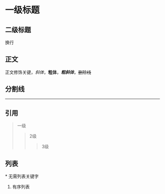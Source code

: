# 一级标题
## 二级标题

换行<br>

## 正文
  正文修饰关键，*斜体*，**粗体**，***粗斜体***，~~删除线~~<br>

## 分割线
 ---

## 引用
 > 一级
 >> 2级
 >>> 3级

## 列表
 \* 无需列表关键字
 1. 有序列表


